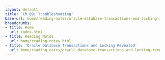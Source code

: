 ```yaml
---
layout: default
title: 'Ch 09: Troubleshooting'
base-url: home/reading-notes/oracle-database-transactions-and-locking-revealed/Ch09_Troubleshooting.html
breadcrumbs:
- title: Home
  url: index.html
- title: Reading Notes
  url: home/reading-notes.html
- title: 'Oracle Database Transactions and Locking Revealed'
  url: home/reading-notes/oracle-database-transactions-and-locking-revealed
---
```

